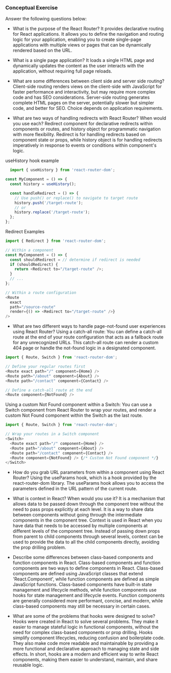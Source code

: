 ### Conceptual Exercise

Answer the following questions below:

- What is the purpose of the React Router?
    It provides declarative routing for React applications. It allows you to define the navigation and routing logic for your application, enabling you to create single-page applications with multiple views or pages that can be dynamically rendered based on the URL.


- What is a single page application?
    It loads a single HTML page and dynamically updates the content as the user interacts with the application, without requiring full page reloads.

- What are some differences between client side and server side routing?
  Client-side routing renders views on the client-side with JavaScript for faster performance and interactivity, but may require more complex code and has SEO considerations. Server-side routing generates complete HTML pages on the server, potentially slower but simpler code, and better for SEO. Choice depends on application requirements.

- What are two ways of handling redirects with React Router? When would you use each?
  Redirect component for declarative redirects within components or routes, and history object for programmatic navigation with more flexibility. Redirect is for handling redirects based on component state or props, while history object is for handling redirects imperatively in response to events or conditions within component's logic.

useHistory hook example
```javascript
  import { useHistory } from 'react-router-dom';

const MyComponent = () => {
  const history = useHistory();

  const handleRedirect = () => {
    // Use push() or replace() to navigate to target route
    history.push('/target-route');
    // or
    history.replace('/target-route');
  };
};
```

Redirect Examples
```Javascript
import { Redirect } from 'react-router-dom';

// Within a component
const MyComponent = () => {
  const shouldRedirect = // determine if redirect is needed
  if (shouldRedirect) {
    return <Redirect to="/target-route" />;
  }
  // ...
};

// Within a route configuration
<Route
  exact
  path="/source-route"
  render={() => <Redirect to="/target-route" />}
/>
```

- What are two different ways to handle page-not-found user experiences using React Router? 
  Using a catch-all route: You can define a catch-all route at the end of your route configuration that acts as a fallback route for any unrecognized URLs. This catch-all route can render a custom 404 page or handle the not-found logic in a designated component.

```Javascript
import { Route, Switch } from 'react-router-dom';

// Define your regular routes first
<Route exact path="/" component={Home} />
<Route path="/about" component={About} />
<Route path="/contact" component={Contact} />

// Define a catch-all route at the end
<Route component={NotFound} />
```

  Using a custom Not Found component within a Switch: You can use a Switch component from React Router to wrap your routes, and render a custom Not Found component within the Switch as the last route.
``` Javascript
import { Route, Switch } from 'react-router-dom';

// Wrap your routes in a Switch component
<Switch>
  <Route exact path="/" component={Home} />
  <Route path="/about" component={About} />
  <Route path="/contact" component={Contact} />
  <Route component={NotFound} /> {/* Custom Not Found component */}
</Switch>
```

- How do you grab URL parameters from within a component using React Router?
  Using the useParams hook, which is a hook provided by the react-router-dom library. The useParams hook allows you to access the parameters defined in the URL pattern of the current route.

- What is context in React? When would you use it?
  It is a mechanism that allows data to be passed down through the component tree without the need to pass props explicitly at each level. It is a way to share data between components without going through the intermediate components in the component tree.
  Context is used in React when you have data that needs to be accessed by multiple components at different levels of the component tree. Instead of passing down props from parent to child components through several levels, context can be used to provide the data to all the child components directly, avoiding the prop drilling problem.


- Describe some differences between class-based components and function
  components in React.
  Class-based components and function components are two ways to define components in React. Class-based components are defined using JavaScript classes that extend 'React.Component', while function components are defined as simple JavaScript functions. Class-based components have built-in state management and lifecycle methods, while function components use hooks for state management and lifecycle events. Function components are generally considered more performant, concise, and modern, while class-based components may still be necessary in certain cases.

- What are some of the problems that hooks were designed to solve?
  Hooks were created in React to solve several problems. They make it easier to manage stateful logic in functional components, without the need for complex class-based components or prop drilling. Hooks simplify component lifecycles, reducing confusion and boilerplate code. They also make code more readable and maintainable by providing a more functional and declarative approach to managing state and side effects. In short, hooks are a modern and efficient way to write React components, making them easier to understand, maintain, and share reusable logic.